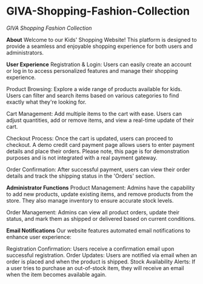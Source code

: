 # GIVA-Shopping-Fashion-Collection
*GIVA Shopping Fashion Collection*

**About**
Welcome to our Kids' Shopping Website! This platform is designed to provide a seamless and enjoyable shopping experience for both users and administrators.

**User Experience**
Registration & Login: Users can easily create an account or log in to access personalized features and manage their shopping experience.

Product Browsing: Explore a wide range of products available for kids. Users can filter and search items based on various categories to find exactly what they're looking for.

Cart Management: Add multiple items to the cart with ease. Users can adjust quantities, add or remove items, and view a real-time update of their cart.

Checkout Process: Once the cart is updated, users can proceed to checkout. A demo credit card payment page allows users to enter payment details and place their orders. Please note, this page is for demonstration purposes and is not integrated with a real payment gateway.

Order Confirmation: After successful payment, users can view their order details and track the shipping status in the 'Orders' section.


**Administrator Functions**
Product Management: Admins have the capability to add new products, update existing items, and remove products from the store. They also manage inventory to ensure accurate stock levels.

Order Management: Admins can view all product orders, update their status, and mark them as shipped or delivered based on current conditions.


**Email Notifications**
Our website features automated email notifications to enhance user experience:

Registration Confirmation: Users receive a confirmation email upon successful registration.
Order Updates: Users are notified via email when an order is placed and when the product is shipped.
Stock Availability Alerts: If a user tries to purchase an out-of-stock item, they will receive an email when the item becomes available again.
